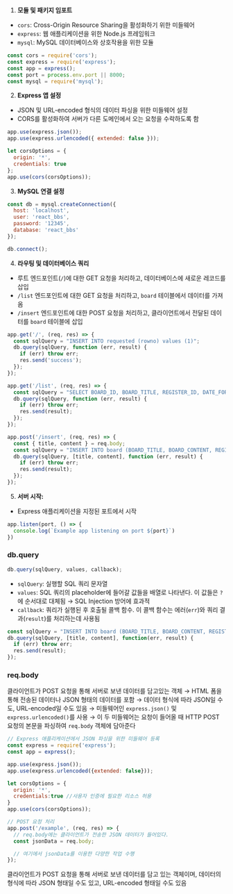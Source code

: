 1. **모듈 및 패키지 임포트**
- `cors`: Cross-Origin Resource Sharing을 활성화하기 위한 미들웨어
- `express`: 웹 애플리케이션을 위한 Node.js 프레임워크
- `mysql`: MySQL 데이터베이스와 상호작용을 위한 모듈

```jsx
const cors = require('cors');
const express = require('express');
const app = express();
const port = process.env.port || 8000;
const mysql = require('mysql');
```

2. **Express 앱 설정**
- JSON 및 URL-encoded 형식의 데이터 파싱을 위한 미들웨어 설정
- CORS를 활성화하여 서버가 다른 도메인에서 오는 요청을 수락하도록 함

```jsx
app.use(express.json());
app.use(express.urlencoded({ extended: false }));

let corsOptions = {
  origin: '*',
  credentials: true
};
app.use(cors(corsOptions));
```

3. **MySQL 연결 설정**

```jsx
const db = mysql.createConnection({
  host: 'localhost',
  user: 'react_bbs',
  password: '12345',
  database: 'react_bbs'
});

db.connect();
```

4. **라우팅 및 데이터베이스 쿼리**
- 루트 엔드포인트(`/`)에 대한 GET 요청을 처리하고, 데이터베이스에 새로운 레코드를 삽입
- `/list` 엔드포인트에 대한 GET 요청을 처리하고, `board` 테이블에서 데이터를 가져옴
- `/insert` 엔드포인트에 대한 POST 요청을 처리하고, 클라이언트에서 전달된 데이터를 `board` 테이블에 삽입

```jsx
app.get('/', (req, res) => {
  const sqlQuery = "INSERT INTO requested (rowno) values (1)";
  db.query(sqlQuery, function (err, result) {
    if (err) throw err;
    res.send('success');
  });
});

app.get('/list', (req, res) => {
  const sqlQuery = "SELECT BOARD_ID, BOARD_TITLE, REGISTER_ID, DATE_FORMAT(REGISTER_DATE, '%Y-%m-%d') AS REGISTER_DATE FROM board";
  db.query(sqlQuery, function (err, result) {
    if (err) throw err;
    res.send(result);
  });
});

app.post('/insert', (req, res) => {
  const { title, content } = req.body;
  const sqlQuery = "INSERT INTO board (BOARD_TITLE, BOARD_CONTENT, REGISTER_ID) values (?, ?,'admin')";
  db.query(sqlQuery, [title, content], function (err, result) {
    if (err) throw err;
    res.send(result);
  });
});

```

5. **서버 시작:**
- Express 애플리케이션을 지정된 포트에서 시작

```jsx
app.listen(port, () => {
  console.log(`Example app listening on port ${port}`)
})

```

### db.query

```jsx
db.query(sqlQuery, values, callback);
```

- `sqlQuery`: 실행할 SQL 쿼리 문자열
- `values`: SQL 쿼리의 placeholder에 들어갈 값들을 배열로 나타낸다. 이 값들은 `?`에 순서대로 대체됨
→ SQL Injection 방어에 효과적
- `callback`: 쿼리가 실행된 후 호출될 콜백 함수. 이 콜백 함수는 에러(`err`)와 쿼리 결과(`result`)를 처리하는데 사용됨

```jsx
const sqlQuery = "INSERT INTO board (BOARD_TITLE, BOARD_CONTENT, REGISTER_ID) VALUES (?, ?, 'admin')";
db.query(sqlQuery, [title, content], function(err, result) {
  if (err) throw err;
  res.send(result);
});
```

### req.body

클라이언트가 POST 요청을 통해 서버로 보낸 데이터를 담고있는 객체
→ HTML 폼을 통해 전송된 데이터나 JSON 형태의 데이터를 포함
→ 데이터 형식에 따라 JSON일 수도, URL-encoded일 수도 있음
→ 미들웨어인 `express.json()` 및 `express.urlencoded()`를 사용
→ 이 두 미들웨어는 요청이 들어올 때 HTTP POST 요청의 본문을 파싱하여 `req.body` 객체에 담아준다

```jsx
// Express 애플리케이션에서 JSON 파싱을 위한 미들웨어 등록
const express = require('express');
const app = express();

app.use(express.json());
app.use(express.urlencoded({extended: false}));

let corsOptions = {
  origin: '*',
  credentials:true //사용자 인증에 필요한 리소스 허용
}
app.use(cors(corsOptions));

// POST 요청 처리
app.post('/example', (req, res) => {
  // req.body에는 클라이언트가 전송한 JSON 데이터가 들어있다.
  const jsonData = req.body;

  // 여기에서 jsonData를 이용한 다양한 작업 수행
});
```

클라이언트가 POST 요청을 통해 서버로 보낸 데이터를 담고 있는 객체이며, 데이터의 형식에 따라 JSON 형태일 수도 있고, URL-encoded 형태일 수도 있음